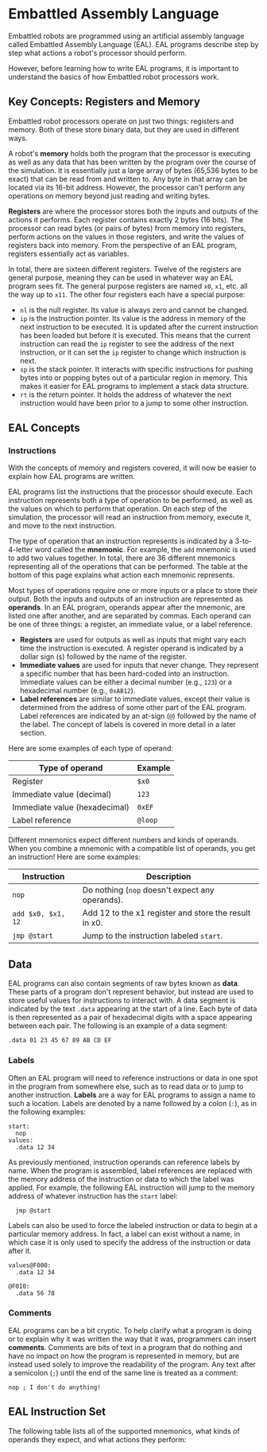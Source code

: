 # Embattled Assembly Language

Embattled robots are programmed using an artificial assembly language called Embattled Assembly Language (EAL). EAL programs describe step by step what actions a robot's processor should perform.

However, before learning how to write EAL programs, it is important to understand the basics of how Embattled robot processors work.

## Key Concepts: Registers and Memory

Embattled robot processors operate on just two things: registers and memory. Both of these store binary data, but they are used in different ways.

A robot's **memory** holds both the program that the processor is executing as well as any data that has been written by the program over the course of the simulation. It is essentially just a large array of bytes (65,536 bytes to be exact) that can be read from and written to. Any byte in that array can be located via its 16-bit address. However, the processor can't perform any operations on memory beyond just reading and writing bytes.

**Registers** are where the processor stores both the inputs and outputs of the actions it performs. Each register contains exactly 2 bytes (16 bits). The processor can read bytes (or pairs of bytes) from memory into registers, perform actions on the values in those registers, and write the values of registers back into memory. From the perspective of an EAL program, registers essentially act as variables.

In total, there are sixteen different registers. Twelve of the registers are general purpose, meaning they can be used in whatever way an EAL program sees fit. The general purpose registers are named `x0`, `x1`, etc. all the way up to `x11`. The other four registers each have a special purpose:
- `nl` is the null register. Its value is always zero and cannot be changed.
- `ip` is the instruction pointer. Its value is the address in memory of the next instruction to be executed. It is updated after the current instruction has been loaded but before it is executed. This means that the current instruction can read the `ip` register to see the address of the next instruction, or it can set the `ip` register to change which instruction is next.
- `sp` is the stack pointer. It interacts with specific instructions for pushing bytes into or popping bytes out of a particular region in memory. This makes it easier for EAL programs to implement a stack data structure.
- `rt` is the return pointer. It holds the address of whatever the next instruction would have been prior to a jump to some other instruction.

## EAL Concepts

### Instructions

With the concepts of memory and registers covered, it will now be easier to explain how EAL programs are written.

EAL programs list the instructions that the processor should execute. Each instruction represents both a type of operation to be performed, as well as the values on which to perform that operation. On each step of the simulation, the processor will read an instruction from memory, execute it, and move to the next instruction.

The type of operation that an instruction represents is indicated by a 3-to-4-letter word called the **mnemonic**. For example, the `add` mnemonic is used to add two values together. In total, there are 36 different mnemonics representing all of the operations that can be performed. The table at the bottom of this page explains what action each mnemonic represents.

Most types of operations require one or more inputs or a place to store their output. Both the inputs and outputs of an instruction are represented as **operands**. In an EAL program, operands appear after the mnemonic, are listed one after another, and are separated by commas. Each operand can be one of three things: a register, an immediate value, or a label reference.

- **Registers** are used for outputs as well as inputs that might vary each time the instruction is executed. A register operand is indicated by a dollar sign (`$`) followed by the name of the register.
- **Immediate values** are used for inputs that never change. They represent a specific number that has been hard-coded into an instruction. Immediate values can be either a decimal number (e.g., `123`) or a hexadecimal number (e.g., `0xAB12`).
- **Label references** are similar to immediate values, except their value is determined from the address of some other part of the EAL program. Label references are indicated by an at-sign (`@`) followed by the name of the label. The concept of labels is covered in more detail in a later section.

Here are some examples of each type of operand:

| Type of operand               | Example |
|-------------------------------|---------|
| Register                      | `$x0`   |
| Immediate value (decimal)     | `123`   |
| Immediate value (hexadecimal) | `0xEF`  |
| Label reference               | `@loop` |

Different mnemonics expect different numbers and kinds of operands. When you combine a mnemonic with a compatible list of operands, you get an instruction! Here are some examples:

| Instruction        | Description                                           |
|--------------------|-------------------------------------------------------|
| `nop`              | Do nothing (`nop` doesn't expect any operands).       |
| `add $x0, $x1, 12` | Add 12 to the x1 register and store the result in x0. |
| `jmp @start`       | Jump to the instruction labeled `start`.              |

## Data

EAL programs can also contain segments of raw bytes known as **data**. These parts of a program don't represent behavior, but instead are used to store useful values for instructions to interact with. A data segment is indicated by the text `.data` appearing at the start of a line. Each byte of data is then represented as a pair of hexadecimal digits with a space appearing between each pair. The following is an example of a data segment:

```
.data 01 23 45 67 89 AB CD EF
```

### Labels

Often an EAL program will need to reference instructions or data in one spot in the program from somewhere else, such as to read data or to jump to another instruction. **Labels** are a way for EAL programs to assign a name to such a location. Labels are denoted by a name followed by a colon (`:`), as in the following examples:

```
start:
  nop
values:
  .data 12 34
```

As previously mentioned, instruction operands can reference labels by name. When the program is assembled, label references are replaced with the memory address of the instruction or data to which the label was applied. For example, the following EAL instruction will jump to the memory address of whatever instruction has the `start` label:

```
  jmp @start
```

Labels can also be used to force the labeled instruction or data to begin at a particular memory address. In fact, a label can exist without a name, in which case it is only used to specify the address of the instruction or data after it.

```
values@F000:
  .data 12 34

@F010:
  .data 56 78
```

### Comments

EAL programs can be a bit cryptic. To help clarify what a program is doing or to explain why it was written the way that it was, programmers can insert **comments**. Comments are bits of text in a program that do nothing and have no impact on how the program is represented in memory, but are instead used solely to improve the readability of the program. Any text after a semicolon (`;`) until the end of the same line is treated as a comment:

```
nop ; I don't do anything!
```

## EAL Instruction Set

The following table lists all of the supported mnemonics, what kinds of operands they expect, and what actions they perform:

<!-- TODO -->

